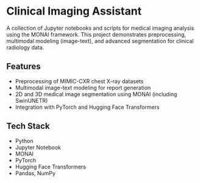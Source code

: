 # Clinical Imaging Assistant

A collection of Jupyter notebooks and scripts for medical imaging analysis using the MONAI framework. This project demonstrates preprocessing, multimodal modeling (image-text), and advanced segmentation for clinical radiology data.

## Features

- Preprocessing of MIMIC-CXR chest X-ray datasets
- Multimodal image-text modeling for report generation
- 2D and 3D medical image segmentation using MONAI (including SwinUNETR)
- Integration with PyTorch and Hugging Face Transformers

## Tech Stack

- Python
- Jupyter Notebook
- MONAI
- PyTorch
- Hugging Face Transformers
- Pandas, NumPy
